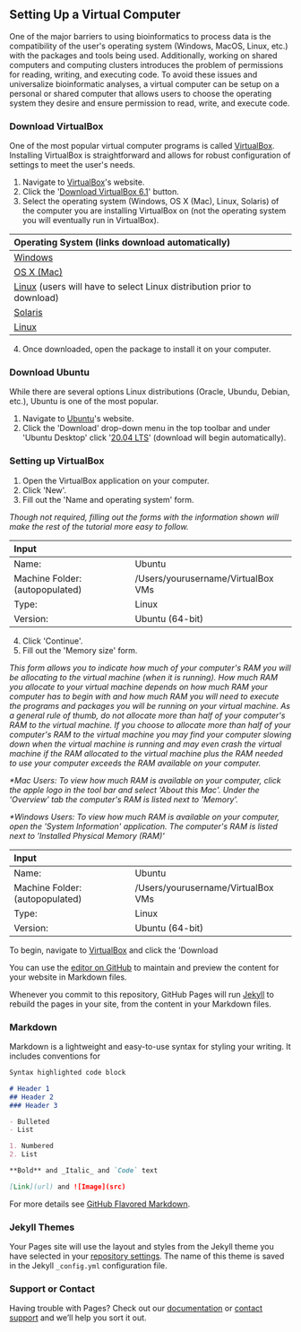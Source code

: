 ## Setting Up a Virtual Computer

One of the major barriers to using bioinformatics to process data is the compatibility of the user's operating system (Windows, MacOS, Linux, etc.) with the packages and tools being used. Additionally, working on shared computers and computing clusters introduces the problem of permissions for reading, writing, and executing code. To avoid these issues and universalize bioinformatic analyses, a virtual computer can be setup on a personal or shared computer that allows users to choose the operating system they desire and ensure permission to read, write, and execute code.

### Download VirtualBox

One of the most popular virtual computer programs is called [VirtualBox](https://virtualbox.org). Installing VirtualBox is straightforward and allows for robust configuration of settings to meet the user's needs.

1. Navigate to [VirtualBox](https://virtualbox.org)'s website.
2. Click the '[Download VirtualBox 6.1](https://www.virtualbox.org/wiki/Downloads)' button.
3. Select the operating system (Windows, OS X (Mac), Linux, Solaris) of the computer you are installing VirtualBox on (not the operating system you will eventually run in VirtualBox).

| Operating System (links download automatically) |
| :-- |
| [Windows](https://download.virtualbox.org/virtualbox/6.1.28/VirtualBox-6.1.28-147628-Win.exe) |
| [OS X (Mac)](https://download.virtualbox.org/virtualbox/6.1.28/VirtualBox-6.1.28-147628-OSX.dmg) |
| [Linux](https://www.virtualbox.org/wiki/Linux_Downloads) (users will have to select Linux distribution prior to download)|
| [Solaris](https://download.virtualbox.org/virtualbox/6.1.28/VirtualBox-6.1.28-147628-SunOS.tar.gz) |
| [Linux](https://download.virtualbox.org/virtualbox/6.1.28/VirtualBox-6.1.28-147628-Solaris.p5p) |

4. Once downloaded, open the package to install it on your computer.

### Download Ubuntu

While there are several options Linux distributions (Oracle, Ubundu, Debian, etc.), Ubuntu is one of the most popular.

1. Navigate to [Ubuntu]()'s website. 
2. Click the 'Download' drop-down menu in the top toolbar and under 'Ubuntu Desktop' click '[20.04 LTS](https://ubuntu.com/download/desktop/thank-you?version=20.04.3&architecture=amd64)' (download will begin automatically).

### Setting up VirtualBox

1. Open the VirtualBox application on your computer.
2. Click 'New'.
3. Fill out the 'Name and operating system' form. 

_Though not required, filling out the forms with the information shown will make the rest of the tutorial more easy to follow._

| Input | |
| :-- | :-- |
| Name: | Ubuntu |
| Machine Folder: (autopopulated) | /Users/yourusername/VirtualBox VMs |
| Type: | Linux |
| Version: | Ubuntu (64-bit) |

4. Click 'Continue'.
5. Fill out the 'Memory size' form.

_This form allows you to indicate how much of your computer's RAM you will be allocating to the virtual machine (when it is running). How much RAM you allocate to your virtual machine depends on how much RAM your computer has to begin with and how much RAM you will need to execute the programs and packages you will be running on your virtual machine. As a general rule of thumb, do not allocate more than half of your computer's RAM to the virtual machine. If you choose to allocate more than half of your computer's RAM to the virtual machine you may find your computer slowing down when the virtual machine is running and may even crash the virtual machine if the RAM allocated to the virtual machine plus the RAM needed to use your computer exceeds the RAM available on your computer._

_*Mac Users: To view how much RAM is available on your computer, click the apple logo in the tool bar and select 'About this Mac'. Under the 'Overview' tab the computer's RAM is listed next to 'Memory'._

_*Windows Users: To view how much RAM is available on your computer, open the 'System Information' application. The computer's RAM is listed next to 'Installed Physical Memory (RAM)'_

| Input | |
| :-- | :-- |
| Name: | Ubuntu |
| Machine Folder: (autopopulated) | /Users/yourusername/VirtualBox VMs |
| Type: | Linux |
| Version: | Ubuntu (64-bit) |




To begin, navigate to [VirtualBox](https://virtualbox.org) and click the 'Download 

You can use the [editor on GitHub](https://github.com/williamtmills/BioinformaticsforBiologists.github.io/edit/gh-pages/index.md) to maintain and preview the content for your website in Markdown files.

Whenever you commit to this repository, GitHub Pages will run [Jekyll](https://jekyllrb.com/) to rebuild the pages in your site, from the content in your Markdown files.

### Markdown

Markdown is a lightweight and easy-to-use syntax for styling your writing. It includes conventions for

```markdown
Syntax highlighted code block

# Header 1
## Header 2
### Header 3

- Bulleted
- List

1. Numbered
2. List

**Bold** and _Italic_ and `Code` text

[Link](url) and ![Image](src)
```

For more details see [GitHub Flavored Markdown](https://guides.github.com/features/mastering-markdown/).

### Jekyll Themes

Your Pages site will use the layout and styles from the Jekyll theme you have selected in your [repository settings](https://github.com/williamtmills/BioinformaticsforBiologists.github.io/settings/pages). The name of this theme is saved in the Jekyll `_config.yml` configuration file.

### Support or Contact

Having trouble with Pages? Check out our [documentation](https://docs.github.com/categories/github-pages-basics/) or [contact support](https://support.github.com/contact) and we’ll help you sort it out.
